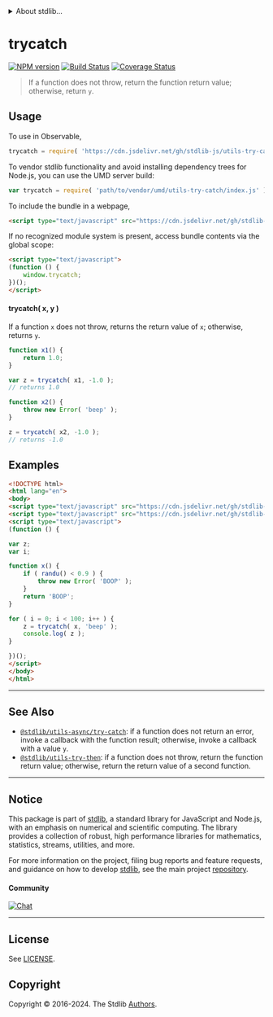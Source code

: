 <!--

@license Apache-2.0

Copyright (c) 2018 The Stdlib Authors.

Licensed under the Apache License, Version 2.0 (the "License");
you may not use this file except in compliance with the License.
You may obtain a copy of the License at

   http://www.apache.org/licenses/LICENSE-2.0

Unless required by applicable law or agreed to in writing, software
distributed under the License is distributed on an "AS IS" BASIS,
WITHOUT WARRANTIES OR CONDITIONS OF ANY KIND, either express or implied.
See the License for the specific language governing permissions and
limitations under the License.

-->


<details>
  <summary>
    About stdlib...
  </summary>
  <p>We believe in a future in which the web is a preferred environment for numerical computation. To help realize this future, we've built stdlib. stdlib is a standard library, with an emphasis on numerical and scientific computation, written in JavaScript (and C) for execution in browsers and in Node.js.</p>
  <p>The library is fully decomposable, being architected in such a way that you can swap out and mix and match APIs and functionality to cater to your exact preferences and use cases.</p>
  <p>When you use stdlib, you can be absolutely certain that you are using the most thorough, rigorous, well-written, studied, documented, tested, measured, and high-quality code out there.</p>
  <p>To join us in bringing numerical computing to the web, get started by checking us out on <a href="https://github.com/stdlib-js/stdlib">GitHub</a>, and please consider <a href="https://opencollective.com/stdlib">financially supporting stdlib</a>. We greatly appreciate your continued support!</p>
</details>

# trycatch

[![NPM version][npm-image]][npm-url] [![Build Status][test-image]][test-url] [![Coverage Status][coverage-image]][coverage-url] <!-- [![dependencies][dependencies-image]][dependencies-url] -->

> If a function does not throw, return the function return value; otherwise, return `y`.

<!-- Section to include introductory text. Make sure to keep an empty line after the intro `section` element and another before the `/section` close. -->

<section class="intro">

</section>

<!-- /.intro -->

<!-- Package usage documentation. -->



<section class="usage">

## Usage

To use in Observable,

```javascript
trycatch = require( 'https://cdn.jsdelivr.net/gh/stdlib-js/utils-try-catch@umd/browser.js' )
```

To vendor stdlib functionality and avoid installing dependency trees for Node.js, you can use the UMD server build:

```javascript
var trycatch = require( 'path/to/vendor/umd/utils-try-catch/index.js' )
```

To include the bundle in a webpage,

```html
<script type="text/javascript" src="https://cdn.jsdelivr.net/gh/stdlib-js/utils-try-catch@umd/browser.js"></script>
```

If no recognized module system is present, access bundle contents via the global scope:

```html
<script type="text/javascript">
(function () {
    window.trycatch;
})();
</script>
```

#### trycatch( x, y )

If a function `x` does not throw, returns the return value of `x`; otherwise, returns `y`.

```javascript
function x1() {
    return 1.0;
}

var z = trycatch( x1, -1.0 );
// returns 1.0

function x2() {
    throw new Error( 'beep' );
}

z = trycatch( x2, -1.0 );
// returns -1.0
```

</section>

<!-- /.usage -->

<!-- Package usage notes. Make sure to keep an empty line after the `section` element and another before the `/section` close. -->

<section class="notes">

</section>

<!-- /.notes -->

<!-- Package usage examples. -->

<section class="examples">

## Examples

<!-- eslint no-undef: "error" -->

```html
<!DOCTYPE html>
<html lang="en">
<body>
<script type="text/javascript" src="https://cdn.jsdelivr.net/gh/stdlib-js/random-base-randu@umd/browser.js"></script>
<script type="text/javascript" src="https://cdn.jsdelivr.net/gh/stdlib-js/utils-try-catch@umd/browser.js"></script>
<script type="text/javascript">
(function () {

var z;
var i;

function x() {
    if ( randu() < 0.9 ) {
        throw new Error( 'BOOP' );
    }
    return 'BOOP';
}

for ( i = 0; i < 100; i++ ) {
    z = trycatch( x, 'beep' );
    console.log( z );
}

})();
</script>
</body>
</html>
```

</section>

<!-- /.examples -->

<!-- Section to include cited references. If references are included, add a horizontal rule *before* the section. Make sure to keep an empty line after the `section` element and another before the `/section` close. -->

<section class="references">

</section>

<!-- /.references -->

<!-- Section for related `stdlib` packages. Do not manually edit this section, as it is automatically populated. -->

<section class="related">

* * *

## See Also

-   <span class="package-name">[`@stdlib/utils-async/try-catch`][@stdlib/utils/async/try-catch]</span><span class="delimiter">: </span><span class="description">if a function does not return an error, invoke a callback with the function result; otherwise, invoke a callback with a value `y`.</span>
-   <span class="package-name">[`@stdlib/utils-try-then`][@stdlib/utils/try-then]</span><span class="delimiter">: </span><span class="description">if a function does not throw, return the function return value; otherwise, return the return value of a second function.</span>

</section>

<!-- /.related -->

<!-- Section for all links. Make sure to keep an empty line after the `section` element and another before the `/section` close. -->


<section class="main-repo" >

* * *

## Notice

This package is part of [stdlib][stdlib], a standard library for JavaScript and Node.js, with an emphasis on numerical and scientific computing. The library provides a collection of robust, high performance libraries for mathematics, statistics, streams, utilities, and more.

For more information on the project, filing bug reports and feature requests, and guidance on how to develop [stdlib][stdlib], see the main project [repository][stdlib].

#### Community

[![Chat][chat-image]][chat-url]

---

## License

See [LICENSE][stdlib-license].


## Copyright

Copyright &copy; 2016-2024. The Stdlib [Authors][stdlib-authors].

</section>

<!-- /.stdlib -->

<!-- Section for all links. Make sure to keep an empty line after the `section` element and another before the `/section` close. -->

<section class="links">

[npm-image]: http://img.shields.io/npm/v/@stdlib/utils-try-catch.svg
[npm-url]: https://npmjs.org/package/@stdlib/utils-try-catch

[test-image]: https://github.com/stdlib-js/utils-try-catch/actions/workflows/test.yml/badge.svg?branch=v0.2.2
[test-url]: https://github.com/stdlib-js/utils-try-catch/actions/workflows/test.yml?query=branch:v0.2.2

[coverage-image]: https://img.shields.io/codecov/c/github/stdlib-js/utils-try-catch/main.svg
[coverage-url]: https://codecov.io/github/stdlib-js/utils-try-catch?branch=main

<!--

[dependencies-image]: https://img.shields.io/david/stdlib-js/utils-try-catch.svg
[dependencies-url]: https://david-dm.org/stdlib-js/utils-try-catch/main

-->

[chat-image]: https://img.shields.io/gitter/room/stdlib-js/stdlib.svg
[chat-url]: https://app.gitter.im/#/room/#stdlib-js_stdlib:gitter.im

[stdlib]: https://github.com/stdlib-js/stdlib

[stdlib-authors]: https://github.com/stdlib-js/stdlib/graphs/contributors

[umd]: https://github.com/umdjs/umd
[es-module]: https://developer.mozilla.org/en-US/docs/Web/JavaScript/Guide/Modules

[deno-url]: https://github.com/stdlib-js/utils-try-catch/tree/deno
[deno-readme]: https://github.com/stdlib-js/utils-try-catch/blob/deno/README.md
[umd-url]: https://github.com/stdlib-js/utils-try-catch/tree/umd
[umd-readme]: https://github.com/stdlib-js/utils-try-catch/blob/umd/README.md
[esm-url]: https://github.com/stdlib-js/utils-try-catch/tree/esm
[esm-readme]: https://github.com/stdlib-js/utils-try-catch/blob/esm/README.md
[branches-url]: https://github.com/stdlib-js/utils-try-catch/blob/main/branches.md

[stdlib-license]: https://raw.githubusercontent.com/stdlib-js/utils-try-catch/main/LICENSE

<!-- <related-links> -->

[@stdlib/utils/async/try-catch]: https://github.com/stdlib-js/utils-async-try-catch/tree/umd

[@stdlib/utils/try-then]: https://github.com/stdlib-js/utils-try-then/tree/umd

<!-- </related-links> -->

</section>

<!-- /.links -->

